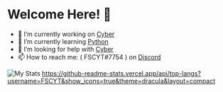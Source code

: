 # Welcome Here! 👋

- 🔭 I’m currently working on [Cyber](https://github.com/FSCYT/Cyber)
- 🌱 I’m currently learning [Python](https://www.python.org)
- 🤔 I’m looking for help with [Cyber](https://github.com/FSCYT/Cyber)
- 📫 How to reach me: ( FSCYT#7754 ) on [Discord](https://www.discord.com)

![My Stats](https://github-readme-stats.vercel.app/api?username=FSCYT&show_icons=true&theme=dracula)
https://github-readme-stats.vercel.app/api/top-langs?username=FSCYT&show_icons=true&theme=dracula&layout=compact
